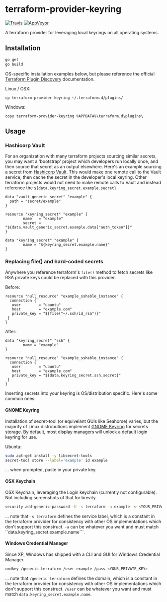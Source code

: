 # terraform-provider-keyring

[![Travis](https://img.shields.io/travis/rremer/terraform-provider-keyring?label=linux%2Fosx)](https://travis-ci.org/rremer/terraform-provider-keyring) [![AppVeyor](https://img.shields.io/appveyor/ci/rremer/terraform-provider-keyring?label=windows)](https://ci.appveyor.com/project/rremer/terraform-provider-keyring)

A terraform provider for leveraging local keyrings on all operating systems.

## Installation

```sh
go get
go build
```

OS-specific installation examples below, but please reference the official [Terraform Plugin Discovery] documentation.

Linux / OSX:

```
cp terraform-provider-keyring ~/.terraform.d/plugins/
```

Windows:

```
copy terraform-provider-keyring %APPDATA%\terraform.d\plugins\
```

## Usage

### Hashicorp Vault

For an organization with many terraform projects sourcing similar secrets, you may want a 'bootstrap' project which developers run locally once, and then source that secret as an output elsewhere. Here's an example sourcing a secret from [Hashicorp Vault]. This would make one remote call to the Vault service, then cache the secret in the developer's local keyring. Other terraform projects would not need to make remote calls to Vault and instead reference the ```${data.keyring_secret.example.secret}```.

```hcl
data "vault_generic_secret" "example" {
  path = "secret/example"
}

resource "keyring_secret" "example" {
        name   = "example"
        secret = "${data.vault_generic_secret.example.data["auth_token"]}"
}

data "keyring_secret" "example" {
        name = "${keyring_secret.example.name}"
}
```

### Replacing file() and hard-coded secrets

Anywhere you reference terraform's ```file()``` method to fetch secrets like RSA private keys could be replaced with this provider.

Before:
```hcl
resource "null_resource" "example_sshable_instance" {
  connection {
   user        = "ubuntu"
   host        = "example.com"
   private_key = "${file("~/.ssh/id_rsa")}"
 }
}
```

After:
```hcl
data "keyring_secret" "ssh" {
        name = "example"
}

resource "null_resource" "example_sshable_instance" {
  connection {
   user        = "ubuntu"
   host        = "example.com"
   private_key = "${data.keyring_secret.ssh.secret}"
 }
}
```

Inserting secrets into your keyring is OS/distribution specific. Here's some common ones:

#### GNOME Keyring

Installation of secret-tool (or equivelant GUIs like Seahorse) varies, but the majority of Linux distrobutions implement [GNOME Keyring] for secrets storage. By default, most display managers will unlock a default login keyring for use.

Ubuntu:
```sh
sudo apt-get install -y libsecret-tools
secret-tool store --label='example' id example
```
... when prompted, paste in your private key.

#### OSX Keychain

OSX Keychain, leveraging the Login keychain (currently not configurable). Not including screenshots of that for brevity.

```sh
security add-generic-password -U -s terraform -a example -w <YOUR_PRIVATE_KEY>
```
... note that ```-s terraform``` defines the service label, which is a constant in the terraform provider for consistency with other OS implementations which don't support this construct. ```-a``` can be whatever you want and must match ``data.keyring_secret.example.name```.

#### Windows Credential Manager

Since XP, Windows has shipped with a CLI and GUI for Windows Credential Manager.

```sh
cmdkey /generic terraform /user example /pass <YOUR_PRIVATE_KEY>
```
... note that ```/generic terraform``` defines the domain, which is a constant in the terraform provider for consistency with other OS implementations which don't support this construct. ```/user``` can be whatever you want and must match ```data.keyring_secret.example.name```.


[Terraform Plugin Discovery]:https://www.terraform.io/docs/extend/how-terraform-works.html#discovery
[Hashicorp Vault]:https://www.terraform.io/docs/providers/vault/index.html
[GNOME Keyring]:https://wiki.gnome.org/Projects/GnomeKeyring
